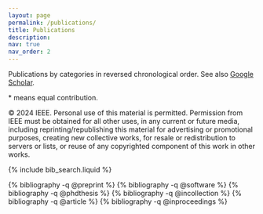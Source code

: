 ```yaml
---
layout: page
permalink: /publications/
title: Publications
description:
nav: true
nav_order: 2
---
```


<!-- _pages/publications.md -->

<!-- Bibsearch Feature -->

Publications by categories in reversed chronological order.
See also [Google Scholar](https://scholar.google.com/citations?user=jxTnfogAAAAJ&hl=en).

\* means equal contribution.

© 2024 IEEE. Personal use of this material is permitted. Permission from IEEE must be obtained for all other uses, in any current or future media, including reprinting/republishing this material for advertising or promotional purposes, creating new collective works, for resale or redistribution to servers or lists, or reuse of any copyrighted component of this work in other works.

{% include bib_search.liquid %}

<div class="publications">

{% bibliography -q @preprint %}
{% bibliography -q @software %}
{% bibliography -q @phdthesis %}
{% bibliography -q @incollection %}
{% bibliography -q @article %}
{% bibliography -q @inproceedings %}

</div>
